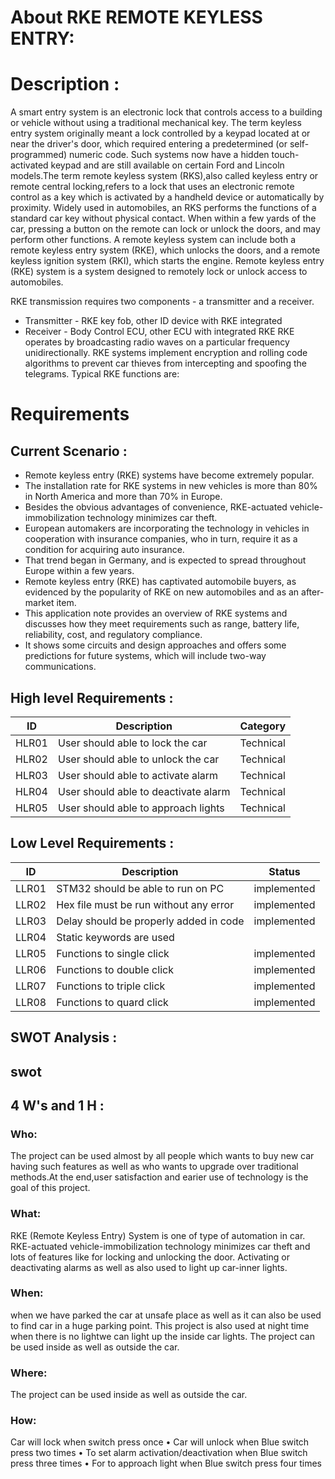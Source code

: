 # About RKE REMOTE KEYLESS ENTRY:
# Description :
A smart entry system is an electronic lock that controls access to a building or vehicle without using a traditional mechanical key. The term keyless entry system originally meant a lock controlled by a keypad located at or near the driver's door, which required entering a predetermined (or self-programmed) numeric code. Such systems now have a hidden touch-activated keypad and are still available on certain Ford and Lincoln models.The term remote keyless system (RKS),also called keyless entry or remote central locking,refers to a lock that uses an electronic remote control as a key which is activated by a handheld device or automatically by proximity. Widely used in automobiles, an RKS performs the functions of a standard car key without physical contact. When within a few yards of the car, pressing a button on the remote can lock or unlock the doors, and may perform other functions. A remote keyless system can include both a remote keyless entry system (RKE), which unlocks the doors, and a remote keyless ignition system (RKI), which starts the engine. Remote keyless entry (RKE) system is a system designed to remotely lock or unlock access to automobiles.

RKE transmission requires two components - a transmitter and a receiver.

* Transmitter - RKE key fob, other ID device with RKE integrated
* Receiver - Body Control ECU, other ECU with integrated RKE
RKE operates by broadcasting radio waves on a particular frequency unidirectionally. RKE systems implement encryption and rolling code algorithms to prevent car thieves from intercepting and spoofing the telegrams. Typical RKE functions are:

# Requirements
## Current Scenario :
* Remote keyless entry (RKE) systems have become extremely popular.
* The installation rate for RKE systems in new vehicles is more than 80% in North America and more than 70% in Europe.
* Besides the obvious advantages of convenience, RKE-actuated vehicle-immobilization technology minimizes car theft.
* European automakers are incorporating the technology in vehicles in cooperation with insurance companies, who in turn, require it as a condition for acquiring auto insurance.
* That trend began in Germany, and is expected to spread throughout Europe within a few years.
* Remote keyless entry (RKE) has captivated automobile buyers, as evidenced by the popularity of RKE on new automobiles and as an after-market item.
* This application note provides an overview of RKE systems and discusses how they meet requirements such as range, battery life, reliability, cost, and regulatory compliance.
* It shows some circuits and design approaches and offers some predictions for future systems, which will include two-way communications.
## High level Requirements :
|ID	|Description|	Category|
|---|-----------|-----------|
|HLR01|	User should able to lock the car|	Technical|
|HLR02|	User should able to unlock the car|	Technical|
|HLR03|	User should able to activate alarm|	Technical|
|HLR04|	User should able to deactivate alarm|	Technical|
|HLR05|	User should able to approach lights|	Technical|
## Low Level Requirements :
|ID|	Description	|Status|
|--|----------------|------|
|LLR01|	STM32 should be able to run on PC	|implemented|
|LLR02|	Hex file must be run without any error|	implemented|
|LLR03|	Delay should be properly added in code|	implemented|
|LLR04|	Static keywords are used|	|implemented|
|LLR05|	Functions to single click	|implemented|
|LLR06|	Functions to double click	|implemented|
|LLR07|	Functions to triple click	|implemented|
|LLR08|	Functions to quard click	|implemented|
## SWOT Analysis :
## swot

## 4 W's and 1 H :
### Who:
The project can be used almost by all people which wants to buy new car having such features as well as who wants to upgrade over traditional methods.At the end,user satisfaction and earier use of technology is the goal of this project.

### What:
RKE (Remote Keyless Entry) System is one of type of automation in car. RKE-actuated vehicle-immobilization technology minimizes car theft and lots of features like for locking and unlocking the door. Activating or deactivating alarms as well as also used to light up car-inner lights.

### When:
when we have parked the car at unsafe place as well as it can also be used to find car in a huge parking point. This project is also used at night time when there is no lightwe can light up the inside car lights. The project can be used inside as well as outside the car.

### Where:
The project can be used inside as well as outside the car.

### How:
Car will lock when switch press once • Car will unlock when Blue switch press two times • To set alarm activation/deactivation when Blue switch press three times • For to approach light when Blue switch press four times